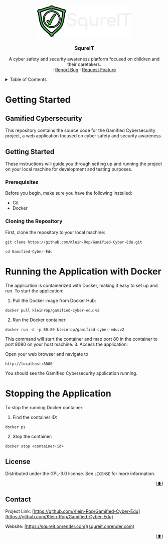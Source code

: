 <!---
This README.md file is based on https://github.com/othneildrew/Best-README-Template

Copyright (c) 2021 Othneil Drew

Permission is hereby granted, free of charge, to any person obtaining a copy
of this software and associated documentation files (the "Software"), to deal
in the Software without restriction, including without limitation the rights
to use, copy, modify, merge, publish, distribute, sublicense, and/or sell
copies of the Software, and to permit persons to whom the Software is
furnished to do so, subject to the following conditions:

The above copyright notice and this permission notice shall be included in all
copies or substantial portions of the Software.
-->

<a name="readme-top"></a>



<br />
<div align="center">
  <a href="https://github.com/Klein-Rop/Gamified-Cyber-Edu">
    <img src="img/logo.png" alt="Logo" height="100">
  </a>

  <h3 align="center">SqureIT</h3>

  <p align="center">
    A cyber safety and security awareness platform focused on children and their caretakers.
    <br />
    ·
    <a href="https://github.com/Klein-Rop/Gamified-Cyber-Edu/issues">Report Bug</a>
    ·
    <a href="https://github.com/Klein-Rop/Gamified-Cyber-Edu/issues">Request Feature</a>
  </p>
</div>



<details>
  <summary>Table of Contents</summary>
  <ol>
    <li>
      <a href="#getting-started">Getting Started</a>
    </li>
    <li><a href="#license">License</a></li>
    <li><a href="#contact">Contact</a></li>
  </ol>
</details>



# Getting Started

## Gamified Cybersecurity

This repository contains the source code for the Gamified Cybersecurity project, a web application focused on cyber safety and security awareness.

## Getting Started

These instructions will guide you through setting up and running the project on your local machine for development and testing purposes.

### Prerequisites

Before you begin, make sure you have the following installed:
- Git
- Docker

### Cloning the Repository

First, clone the repository to your local machine:

```
git clone https://github.com/Klein-Rop/Gamified-Cyber-Edu.git
```
```
cd Gamified-Cyber-Edu
```

# Running the Application with Docker

The application is containerized with Docker, making it easy to set up and run. To start the application:

1. Pull the Docker image from Docker Hub:
```
docker pull kleinrop/gamified-cyber-edu:v2
```
2. Run the Docker container:
```
docker run -d -p 80:80 kleinrop/gamified-cyber-edu:v2
```
This command will start the container and map port 80 in the container to port 8080 on your host machine.
3. Access the application:

Open your web browser and navigate to 
```
http://localhost:8080
```
You should see the Gamified Cybersecurity application running.


# Stopping the Application

To stop the running Docker container:
1. Find the container ID:
```
docker ps
```
2. Stop the container:
```
docker stop <container-id>
```

## License

Distributed under the GPL-3.0 license. See `LICENSE` for more information.

<p align="right">(<a href="#readme-top">⬆️</a>)</p>



## Contact

Project Link: [https://github.com/Klein-Rop/Gamified-Cyber-Edu](https://github.com/Klein-Rop/Gamified-Cyber-Edu)

Website: [https://squreit.onrender.com](squreit.onrender.com)

<p align="right">(<a href="#readme-top">⬆️</a>)</p>
